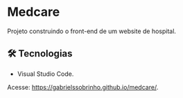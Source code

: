 # Medcare

Projeto construindo o front-end de um website de hospital.

## 🛠️ Tecnologias

* Visual Studio Code.

Acesse: https://gabrielssobrinho.github.io/medcare/.
